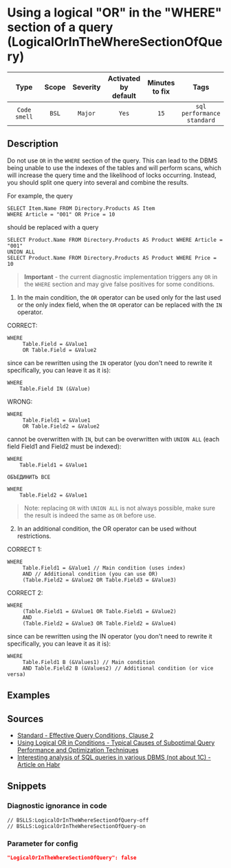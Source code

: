 # Using a logical "OR" in the "WHERE" section of a query (LogicalOrInTheWhereSectionOfQuery)

 Type | Scope | Severity | Activated<br>by default | Minutes<br>to fix | Tags 
 :-: | :-: | :-: | :-: | :-: | :-: 
 `Code smell` | `BSL` | `Major` | `Yes` | `15` | `sql`<br>`performance`<br>`standard` 

<!-- Блоки выше заполняются автоматически, не трогать -->
## Description
<!-- Описание диагностики заполняется вручную. Необходимо понятным языком описать смысл и схему работу -->
Do not use `OR` in the `WHERE` section of the query. This can lead to the DBMS being unable to use the indexes of the tables and will perform scans, which will increase the query time and the likelihood of locks occurring. Instead, you should split one query into several and combine the results.

For example, the query
```bsl
SELECT Item.Name FROM Directory.Products AS Item
WHERE Article = "001" OR Price = 10
```

should be replaced with a query

```bsl
SELECT Product.Name FROM Directory.Products AS Product WHERE Article = "001"
UNION ALL
SELECT Product.Name FROM Directory.Products AS Product WHERE Price = 10
```
> **Important** - the current diagnostic implementation triggers any `OR` in the `WHERE` section and may give false positives for some conditions.

1) In the main condition, the `OR` operator can be used only for the last used or the only index field, when the `OR` operator can be replaced with the `IN` operator.

CORRECT:

```bsl
WHERE
     Table.Field = &Value1
     OR Table.Field = &Value2
```

since can be rewritten using the `IN` operator (you don't need to rewrite it specifically, you can leave it as it is):

```bsl
WHERE
    Table.Field IN (&Value)
```

WRONG:

```bsl
WHERE
     Table.Field1 = &Value1
     OR Table.Field2 = &Value2
```

cannot be overwritten with `IN`, but can be overwritten with `UNION ALL` (each field Field1 and Field2 must be indexed):

```bsl
WHERE
    Table.Field1 = &Value1

ОБЪЕДИНИТЬ ВСЕ

WHERE
    Table.Field2 = &Value1
```
> Note: replacing `OR` with `UNION ALL` is not always possible, make sure the result is indeed the same as `OR` before use.

2) In an additional condition, the OR operator can be used without restrictions.

CORRECT 1:

```bsl
WHERE
     Table.Field1 = &Value1 // Main condition (uses index)
     AND // Additional condition (you can use OR)
     (Table.Field2 = &Value2 OR Table.Field3 = &Value3)
```

CORRECT 2:

```bsl
WHERE
     (Table.Field1 = &Value1 OR Table.Field1 = &Value2)
     AND
     (Table.Field2 = &Value3 OR Table.Field2 = &Value4)
```

since can be rewritten using the IN operator (you don't need to rewrite it specifically, you can leave it as it is):

```bsl
WHERE
     Table.Field1 B (&Values1) // Main condition
     AND Table.Field2 B (&Values2) // Additional condition (or vice versa)
```

## Examples
<!-- В данном разделе приводятся примеры, на которые диагностика срабатывает, а также можно привести пример, как можно исправить ситуацию -->

## Sources
<!-- Необходимо указывать ссылки на все источники, из которых почерпнута информация для создания диагностики -->

- [Standard - Effective Query Conditions, Clause 2](https://its.1c.ru/db/v8std/content/658/hdoc)
- [Using Logical OR in Conditions - Typical Causes of Suboptimal Query Performance and Optimization Techniques](https://its.1c.ru/db/content/metod8dev/src/developers/scalability/standards/i8105842.htm#or)
- [Interesting analysis of SQL queries in various DBMS (not about 1C) - Article on Habr](https://m.habr.com/ru/company/lsfusion/blog/463095/)

## Snippets

<!-- Блоки ниже заполняются автоматически, не трогать -->
### Diagnostic ignorance in code

```bsl
// BSLLS:LogicalOrInTheWhereSectionOfQuery-off
// BSLLS:LogicalOrInTheWhereSectionOfQuery-on
```

### Parameter for config

```json
"LogicalOrInTheWhereSectionOfQuery": false
```
